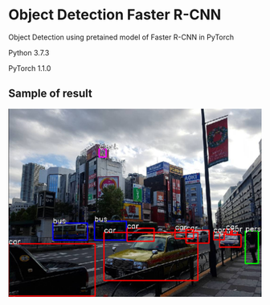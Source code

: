 # Object Detection Faster R-CNN

Object Detection using pretained model of Faster R-CNN in PyTorch

Python 3.7.3

PyTorch 1.1.0

Sample of result
---

![](./output/result_image.png)